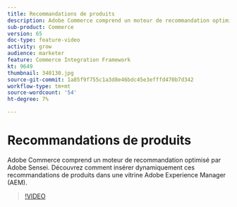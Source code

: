 ```yaml
---
title: Recommandations de produits
description: Adobe Commerce comprend un moteur de recommandation optimisé par Adobe Sensei. Découvrez comment insérer dynamiquement ces recommandations de produits dans une vitrine Adobe Experience Manager (AEM).
sub-product: Commerce
version: 65
doc-type: feature-video
activity: grow
audience: marketer
feature: Commerce Integration Framework
kt: 9649
thumbnail: 340130.jpg
source-git-commit: 1a85f9f755c1a3d8e46bdc45e3efffd470b7d342
workflow-type: tm+mt
source-wordcount: '54'
ht-degree: 7%

---
```


# Recommandations de produits

Adobe Commerce comprend un moteur de recommandation optimisé par Adobe Sensei. Découvrez comment insérer dynamiquement ces recommandations de produits dans une vitrine Adobe Experience Manager (AEM).

>[!VIDEO](https://video.tv.adobe.com/v/340130/?learn=on)
